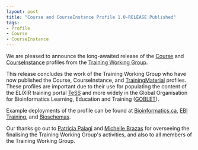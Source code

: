 ```yaml
---
layout: post
title: "Course and CourseInstance Profile 1.0-RELEASE Published"
tags:
- Profile
- Course
- CourseInstance
---
```

We are pleased to announce the long-awaited release of the [Course](/profiles/Course/1.0-RELEASE) and [CourseInstance](/profiles/CourseInstance/1.0-RELEASE) profiles from the [Training Working Group](/groups/Training).

This release concludes the work of the Training Working Group who have now published the Course, CourseInstance, and [TrainingMaterial](/profiles/TrainingMaterial) profiles. These profiles are important due to their use for populating the content of the ELIXIR training portal [TeSS](https://tess.elixir-europe.org/) and more widely in the Global Organisation for Bioinformatics Learning, Education and Training ([GOBLET](https://www.mygoblet.org/)).

Example deployments of the profile can be found at [Bioinformatics.ca](https://bioinformatics.ca/workshops-all/2021-infectious-disease-epidemiology-analysis/), [EBI Training](https://www.ebi.ac.uk/training/events/metagenomics-bioinformatics-2022/), and [Bioschemas](https://bioschemas.org/meetings/2022-01_SWAT4HCLS_leiden).

Our thanks go out to [Patricia Palagi](/people/PatriciaPalagi) and [Michelle Brazas](/people/MichelleBrazas) for overseeing the finalising the Training Working Group's activities, and also to all members of the Training Working Group.